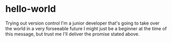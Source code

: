 # hello-world
Trying out version control
I'm a junior developer that's going to take over the world in a very forseeable future
I might just be a beginner at the time of this message, but trust me I'll deliver the promise stated above.
